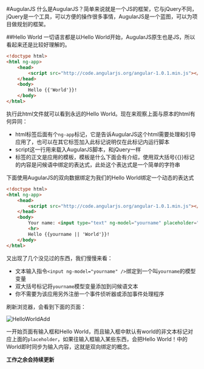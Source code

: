 #AugularJS
什么是AugularJS？简单来说就是一个JS的框架，它与jQuery不同，jQuery是一个工具，可以方便的操作很多事情，AugularJS是一个蓝图，可以为项目做规划的框架。

##Hello World
一切语言都是以Hello World开始，AugularJS原生也是JS，所以看起来还是比较好理解的。

```html
<!doctype html>
<html ng-app>
    <head>
        <script src="http://code.angularjs.org/angular-1.0.1.min.js"></script>
    </head>
    <body>
        Hello {{'World'}}!
    </body>
</html>
```

执行此html文件就可以看到永远的Hello World。现在来观察上面与原本的html有何异同：

 - html标签后面有个`ng-app`标记，它是告诉AugularJS这个html需要处理和引导应用了，也可以在其它标签加入此标记说明仅在此标记内运行脚本
 - script这一行用来载入AugularJS脚本，和jQuery一样
 - 标签的正文是应用的模板，模板是什么下面会有介绍，使用双大括号{{}}标记的内容是问候语中绑定的表达式，此处这个表达式是一个简单的字符串
 
下面使用AugularJS的双向数据绑定为我们的Hello World绑定一个动态的表达式

```html
<!doctype html>
<html ng-app>
    <head>
        <script src="http://code.angularjs.org/angular-1.0.1.min.js"></script>
    </head>
    <body>
        Your name: <input type="text" ng-model="yourname" placeholder="World">
        <hr>
        Hello {{yourname || 'World'}}!
    </body>
</html>
```

又出现了几个没见过的东西，我们慢慢来看：

 - 文本输入指令`<input ng-model="yourname" />`绑定到一个叫`yourname`的模型变量
 - 双大括号标记将`yourname`模型变量添加到问候语文本
 - 你不需要为该应用另外注册一个事件侦听器或添加事件处理程序
 
刷新浏览器，会看到下面的页面：

![HelloWorldAdd](../img/ajs_hello_world_add.png)

一开始页面有输入框和Hello World，而且输入框中默认有world的非文本标记对应上面的`placeholder`，如果往输入框输入某些东西，会把Hello World！中的World即时同步为输入内容，这就是双向绑定的概念。







**工作之余会持续更新**

